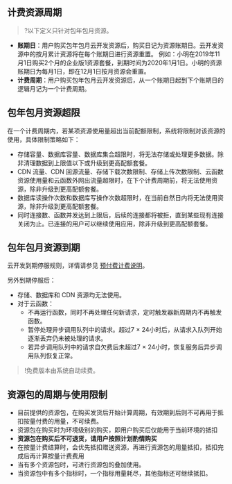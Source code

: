 ## 计费资源周期
>?以下定义只针对包年包月资源。

- **账期日**：用户购买包年包月云开发资源后，购买日记为资源账期日。云开发资源中的按月累计资源将在每个账期日进行资源重置。
例如：小明在2019年11月1日购买2个月的企业版1资源套餐，到期时间为2020年1月1日。小明的资源账期日为每月1日，即在12月1日按月资源会重置。
- **计费周期**：用户购买包年包月云开发资源后，从一个账期日起到下个账期日的逻辑月记为一个计费周期。

## 包年包月资源超限
在一个计费周期内，若某项资源使用量超出当前配额限制，系统将限制对该资源的使用，具体限制策略如下：

- 存储容量、数据库容量、数据库集合超限时，将无法存储或处理更多数据。除非清理数据到上限值以下或升级到更高配额套餐。
- CDN 流量、CDN 回源流量、存储下载次数限制、存储上传次数限制、云函数资源使用量和云函数外网出流量超限时，在下个计费周期前，将无法使用资源，除非升级到更高配额套餐。
- 数据库读操作次数和数据库写操作次数超限时，在当前自然日内将无法使用资源，除非升级到更高配额套餐。
- 同时连接数、函数并发达到上限后，后续的连接都将被拒，直到某些现有连接关闭为止。已连接的用户可以继续使用应用，除非升级到更高配额套餐。



## 包年包月资源到期
云开发到期停服规则，详情请参见 [预付费计费说明](https://cloud.tencent.com/document/product/555/9618)。

另外到期停服后：
- 存储、数据库和 CDN 资源均无法使用。
- 对于云函数：
  - 不再运行函数，同时不再处理任何新请求，定时触发器新周期内不再触发函数。
  - 暂停处理异步调用队列中的请求。超过7 × 24小时后，从请求入队列开始逐渐丢弃仍未被处理的请求。
  - 若异步调用队列中的请求自欠费后未超过7 × 24小时，恢复服务后异步调用队列恢复正常。


>!免费版本由系统自动续费。



## 资源包的周期与使用限制

- 目前提供的资源包，在购买发货后开始计算周期，有效期到后则不可再用于抵扣按量付费的用量，不可续费。
- 资源包在购买时为环境级别的购买，即用户购买后仅能用于当前环境的抵扣
- **资源包在购买后不可退货，请用户按照计划酌情购买**
- 在按量计费结算时，会优先抵扣赠送资源，再进行资源包的用量抵扣，抵扣完成后再计算按量计费费用
- 当有多个资源包时，可进行资源包的叠加使用。
- 当资源包中有多个指标时，一个指标用量耗尽，其他指标还可继续抵扣。